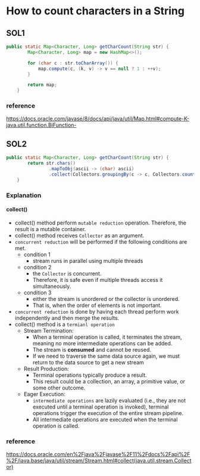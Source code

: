 # How to count characters in a String

## SOL1

```java
public static Map<Character, Long> getCharCount(String str) {
        Map<Character, Long> map = new HashMap<>();

        for (char c : str.toCharArray()) {
            map.compute(c, (k, v) -> v == null ? 1 : ++v);
        }

        return map;
    }
```

### reference

https://docs.oracle.com/javase/8/docs/api/java/util/Map.html#compute-K-java.util.function.BiFunction-

## SOL2

```java
public static Map<Character, Long> getCharCount(String str) {
        return str.chars()
                .mapToObj(ascii -> (char) ascii)
                .collect(Collectors.groupingBy(c -> c, Collectors.counting()));
    }
```

### Explanation

#### collect()
- collect() method perform `mutable reduction` operation. Therefore, the result is a mutable container.
- collect() method receives `Collector` as an argument.
- `concurrent reduction` will be performed if the following conditions are met.
    - condition 1
        - stream runs in parallel using multiple threads
    - condition 2
        - the `Collector` is concurrent.
        - Therefore, it is safe even if multiple threads access it simultaneously.
    - condition 3
        - either the stream is unordered or the collector is unordered.
        - That is, when the order of elements is not important.
- `concurrent reduction` is done by having each thread perform work independently and then merge the results.
- collect() method is a `termianl operation`
    - Stream Termination:
        - When a terminal operation is called, it terminates the stream, meaning no more intermediate
          operations can be added.
        - The stream is **consumed** and cannot be reused.
        - If we need to traverse the same data source again, we must return to the data source to get a new stream
    - Result Production:
        - Terminal operations typically produce a result.
        - This result could be a collection, an array, a primitive value, or some other outcome.
    - Eager Execution:
        - `intermediate operations` are lazily evaluated (i.e., they are not executed until a terminal
          operation is invoked), terminal operations trigger the execution of the entire stream pipeline.
        - All intermediate operations are executed when the terminal operation is called.

### reference

https://docs.oracle.com/en%2Fjava%2Fjavase%2F11%2Fdocs%2Fapi%2F%2F/java.base/java/util/stream/Stream.html#collect(java.util.stream.Collector)